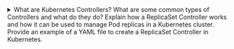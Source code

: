 <details>
  <summary>What are Kubernetes Controllers? What are some common types of Controllers and what do they do? Explain how a ReplicaSet Controller works and how it can be used to manage Pod replicas in a Kubernetes cluster. Provide an example of a YAML file to create a ReplicaSet Controller in Kubernetes.</summary>
  
  In Kubernetes, a Controller is a control loop that continuously monitors the state of a Kubernetes resource and takes action to ensure that the desired state is maintained. Controllers provide a way to manage and orchestrate the lifecycle of Kubernetes resources, including Pods, ReplicaSets, Deployments, and more.

  Some common types of Controllers in Kubernetes include:

  - ReplicaSet Controller: manages the number of replicas of a Pod, ensuring that the desired number of replicas is maintained.
  - Deployment Controller: manages the deployment and scaling of applications, including rolling updates and rollbacks.
  - StatefulSet Controller: manages the deployment of stateful applications, providing stable network identities and persistent storage.
  - DaemonSet Controller: manages the deployment of a single Pod instance on each node in the cluster.
  - Job Controller: manages the execution of batch jobs, ensuring that they complete successfully.

  A ReplicaSet Controller is a type of Kubernetes Controller that manages the number of replicas of a Pod. It ensures that the desired number of replicas is maintained, and can automatically create or delete Pods to achieve the desired state. ReplicaSet Controllers are often used in conjunction with Deployments, which provide a higher-level abstraction for managing the deployment and scaling of applications.

  To create a ReplicaSet Controller in Kubernetes, you can use a YAML manifest similar to the one used to create a Pod. Here is an example YAML file that creates a ReplicaSet Controller with two replicas:

  ```yaml
  apiVersion: apps/v1
  kind: ReplicaSet
  metadata:
    name: my-replicaset
  spec:
    replicas: 2
    selector:
      matchLabels:
        app: my-app
    template:
      metadata:
        labels:
          app: my-app
      spec:
        containers:
        - name: my-container
          image: nginx
          ports:
          - containerPort: 80
  ```

  This manifest creates a ReplicaSet named **`my-replicaset`** with two replicas. The **`selector`** section defines the label selector used to match the Pods managed by the ReplicaSet, and the **`template`** section defines the Pod template used to create the Pods. The **`replicas`** field specifies the desired number of replicas, which in this case is two.

  To create the ReplicaSet, you can run the following command:

  ```bash
  kubectl apply -f replicaset.yaml
  ```

  This will create the ReplicaSet and two Pods, each running the **`nginx`** container. To view the status of the ReplicaSet, you can run:

  ```bash
  kubectl get replicasets
  ```

  This will display a list of all ReplicaSets in the current namespace, including the **`my-replicaset`** ReplicaSet that we just created. You can also view more detailed information about the ReplicaSet and its Pods by running:

  ```bash
  kubectl describe replicasets my-replicaset
  ```

  This will display information about the ReplicaSet's replicas, labels, events, and more.
</details>